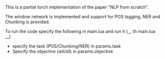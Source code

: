 This is a partial torch implementation of the paper "NLP from scratch".  

The window network is implemented and support for POS tagging, NER and Chunking is provided.  

To run the code specify the following in main.lua and run it (__ th main.lua __)  
* specify the task (POS/Chunking/NER) in params.task  
* Specify the objective (wll/sll) in params.objective 
